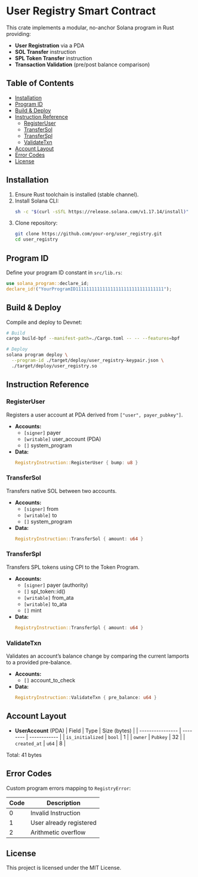 # User Registry Smart Contract

This crate implements a modular, no-anchor Solana program in Rust providing:

- **User Registration** via a PDA
- **SOL Transfer** instruction
- **SPL Token Transfer** instruction
- **Transaction Validation** (pre/post balance comparison)

## Table of Contents

- [Installation](#installation)
- [Program ID](#program-id)
- [Build & Deploy](#build--deploy)
- [Instruction Reference](#instruction-reference)
  - [RegisterUser](#registeruser)
  - [TransferSol](#transfersol)
  - [TransferSpl](#transferspl)
  - [ValidateTxn](#validatetxn)
- [Account Layout](#account-layout)
- [Error Codes](#error-codes)
- [License](#license)

## Installation

1. Ensure Rust toolchain is installed (stable channel).
2. Install Solana CLI:
   ```bash
   sh -c "$(curl -sSfL https://release.solana.com/v1.17.14/install)"
   ```
3. Clone repository:
   ```bash
   git clone https://github.com/your-org/user_registry.git
   cd user_registry
   ```

## Program ID

Define your program ID constant in `src/lib.rs`:
```rust
use solana_program::declare_id;
declare_id!("YourProgramID111111111111111111111111111111111");
```

## Build & Deploy

Compile and deploy to Devnet:
```bash
# Build
cargo build-bpf --manifest-path=./Cargo.toml -- -- --features=bpf

# Deploy
solana program deploy \
  --program-id ./target/deploy/user_registry-keypair.json \
  ./target/deploy/user_registry.so
```

## Instruction Reference

### RegisterUser
Registers a user account at PDA derived from `["user", payer_pubkey"]`.

- **Accounts:**
  - `[signer]` payer
  - `[writable]` user_account (PDA)
  - `[]` system_program
- **Data:**
  ```rust
  RegistryInstruction::RegisterUser { bump: u8 }
  ```

### TransferSol
Transfers native SOL between two accounts.

- **Accounts:**
  - `[signer]` from
  - `[writable]` to
  - `[]` system_program
- **Data:**
  ```rust
  RegistryInstruction::TransferSol { amount: u64 }
  ```

### TransferSpl
Transfers SPL tokens using CPI to the Token Program.

- **Accounts:**
  - `[signer]` payer (authority)
  - `[]` spl_token::id()
  - `[writable]` from_ata
  - `[writable]` to_ata
  - `[]` mint
- **Data:**
  ```rust
  RegistryInstruction::TransferSpl { amount: u64 }
  ```

### ValidateTxn
Validates an account’s balance change by comparing the current lamports to a provided pre-balance.

- **Accounts:**
  - `[]` account_to_check
- **Data:**
  ```rust
  RegistryInstruction::ValidateTxn { pre_balance: u64 }
  ```

## Account Layout

- **UserAccount** (PDA)
  | Field            | Type     | Size (bytes) |
  | ---------------- | -------- | ------------ |
  | `is_initialized` | `bool`   | 1            |
  | `owner`          | `Pubkey` | 32           |
  | `created_at`     | `u64`    | 8            |

Total: 41 bytes

## Error Codes

Custom program errors mapping to `RegistryError`:

| Code | Description             |
| ---- | ----------------------- |
| 0    | Invalid Instruction     |
| 1    | User already registered |
| 2    | Arithmetic overflow     |

## License

This project is licensed under the MIT License.
